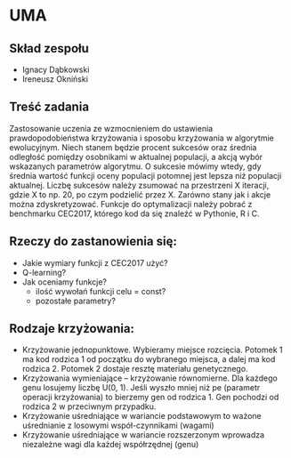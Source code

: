 # UMA

## Skład zespołu
* Ignacy Dąbkowski
* Ireneusz Okniński

## Treść zadania
Zastosowanie uczenia ze wzmocnieniem do ustawienia prawdopodobieństwa krzyżowania
i sposobu krzyżowania w algorytmie ewolucyjnym. Niech stanem będzie procent
sukcesów oraz średnia odległość pomiędzy osobnikami w aktualnej populacji, a 
akcją wybór wskazanych parametrów algorytmu. O sukcesie mówimy wtedy, gdy średnia
wartość funkcji oceny populacji potomnej jest lepsza niż populacji aktualnej. 
Liczbę sukcesów należy zsumować na przestrzeni X iteracji, gdzie X to np. 20, 
po czym podzielić przez X. Zarówno stany jak i akcje można zdyskretyzować. 
Funkcje do optymalizacji należy pobrać z benchmarku CEC2017, którego kod da się 
znaleźć w Pythonie, R i C.

## Rzeczy do zastanowienia się:
* Jakie wymiary funkcji z CEC2017 użyć?
* Q-learning?
* Jak oceniamy funkcje?
  * ilość wywołań funkcji celu = const?
  * pozostałe parametry?

## Rodzaje krzyżowania:
   * Krzyżowanie jednopunktowe. Wybieramy miejsce rozcięcia. 
     Potomek 1 ma kod rodzica 1 od początku do wybranego miejsca, a dalej ma 
     kod rodzica 2. Potomek 2 dostaje resztę materiału genetycznego.
   * Krzyżowania wymieniające – krzyżowanie równomierne. Dla każdego genu losujemy
     liczbę U(0, 1). Jeśli wyszło mniej niż pe (parametr operacji krzyżowania) to 
     bierzemy gen od rodzica 1. Gen pochodzi od rodzica 2 w przeciwnym przypadku.
   * Krzyżowanie uśredniające w wariancie podstawowym to ważone
     uśrednianie z losowymi współ-czynnikami (wagami)
   * Krzyżowanie uśredniające w wariancie rozszerzonym wprowadza niezależne wagi dla każdej
     współrzędnej (genu)
